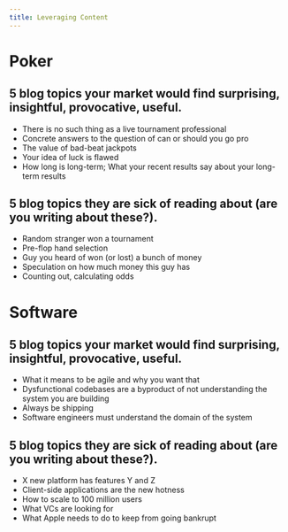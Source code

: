 ```yaml
---
title: Leveraging Content
---
```


# Poker

## 5 blog topics your market would find surprising, insightful, provocative, useful.

- There is no such thing as a live tournament professional
- Concrete answers to the question of can or should you go pro
- The value of bad-beat jackpots
- Your idea of luck is flawed
- How long is long-term; What your recent results say about your long-term
  results

## 5 blog topics they are sick of reading about (are you writing about these?).

- Random stranger won a tournament
- Pre-flop hand selection
- Guy you heard of won (or lost) a bunch of money
- Speculation on how much money this guy has
- Counting out, calculating odds

# Software

## 5 blog topics your market would find surprising, insightful, provocative, useful.

- What it means to be agile and why you want that
- Dysfunctional codebases are a byproduct of not understanding the system you
  are building
- Always be shipping
- Software engineers must understand the domain of the system

## 5 blog topics they are sick of reading about (are you writing about these?).

- X new platform has features Y and Z
- Client-side applications are the new hotness
- How to scale to 100 million users
- What VCs are looking for
- What Apple needs to do to keep from going bankrupt
